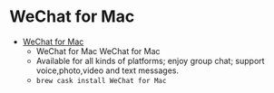 # WeChat for Mac
- [WeChat for Mac](https://mac.weixin.qq.com/)
  -  WeChat for Mac WeChat for Mac
  - Available for all kinds of platforms; enjoy group chat; support voice&#44;photo&#44;video and text messages.
  - `brew cask install WeChat for Mac`

